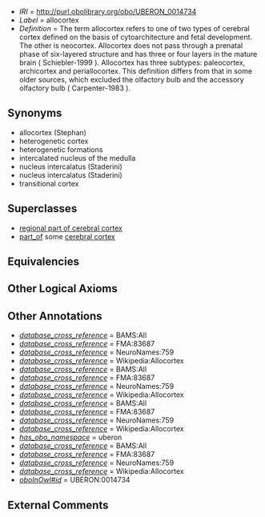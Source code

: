  * *IRI* = http://purl.obolibrary.org/obo/UBERON_0014734
 * *Label* = allocortex
 * *Definition* = The term allocortex refers to one of two types of cerebral cortex defined on the basis of cytoarchitecture and fetal development. The other is neocortex. Allocortex does not pass through a prenatal phase of six-layered structure and has three or four layers in the mature brain ( Schiebler-1999 ). Allocortex has three subtypes: paleocortex, archicortex and periallocortex. This definition differs from that in some older sources, which excluded the olfactory bulb and the accessory olfactory bulb ( Carpenter-1983 ).

## Synonyms

 * allocortex (Stephan)
 * heterogenetic cortex
 * heterogenetic formations
 * intercalated nucleus of the medulla
 * nucleus intercalatus (Staderini)
 * nucleus intercalatus (Staderini)
 * transitional cortex

## Superclasses

 * [regional part of cerebral cortex](../../UBERON/19/UBERON_0002619.md)
 * [part_of](../../BFO/50/BFO_0000050.md) some [cerebral cortex](../../UBERON/56/UBERON_0000956.md)

## Equivalencies


## Other Logical Axioms


## Other Annotations

 * *[database_cross_reference](../../ef/oboInOwl#hasDbXref.md)* = BAMS:All
 * *[database_cross_reference](../../ef/oboInOwl#hasDbXref.md)* = FMA:83687
 * *[database_cross_reference](../../ef/oboInOwl#hasDbXref.md)* = NeuroNames:759
 * *[database_cross_reference](../../ef/oboInOwl#hasDbXref.md)* = Wikipedia:Allocortex
 * *[database_cross_reference](../../ef/oboInOwl#hasDbXref.md)* = BAMS:All
 * *[database_cross_reference](../../ef/oboInOwl#hasDbXref.md)* = FMA:83687
 * *[database_cross_reference](../../ef/oboInOwl#hasDbXref.md)* = NeuroNames:759
 * *[database_cross_reference](../../ef/oboInOwl#hasDbXref.md)* = Wikipedia:Allocortex
 * *[database_cross_reference](../../ef/oboInOwl#hasDbXref.md)* = BAMS:All
 * *[database_cross_reference](../../ef/oboInOwl#hasDbXref.md)* = FMA:83687
 * *[database_cross_reference](../../ef/oboInOwl#hasDbXref.md)* = NeuroNames:759
 * *[database_cross_reference](../../ef/oboInOwl#hasDbXref.md)* = Wikipedia:Allocortex
 * *[has_obo_namespace](../../ce/oboInOwl#hasOBONamespace.md)* = uberon
 * *[database_cross_reference](../../ef/oboInOwl#hasDbXref.md)* = BAMS:All
 * *[database_cross_reference](../../ef/oboInOwl#hasDbXref.md)* = FMA:83687
 * *[database_cross_reference](../../ef/oboInOwl#hasDbXref.md)* = NeuroNames:759
 * *[database_cross_reference](../../ef/oboInOwl#hasDbXref.md)* = Wikipedia:Allocortex
 * *[oboInOwl#id](../../id/oboInOwl#id.md)* = UBERON:0014734

## External Comments

